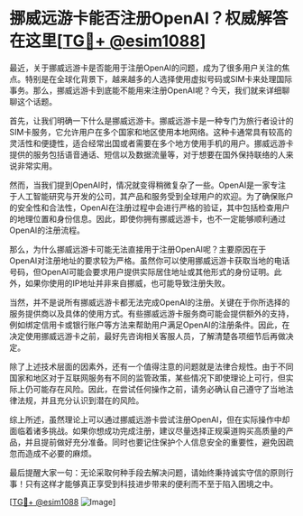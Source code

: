 # 挪威远游卡能否注册OpenAI？权威解答在这里[[TG💪+ @esim1088](https://t.me/s/esim1088)]

最近，关于挪威远游卡是否能用于注册OpenAI的问题，成为了很多用户关注的焦点。特别是在全球化背景下，越来越多的人选择使用虚拟号码或SIM卡来处理国际事务。那么，挪威远游卡到底能不能用来注册OpenAI呢？今天，我们就来详细聊聊这个话题。

首先，让我们明确一下什么是挪威远游卡。挪威远游卡是一种专门为旅行者设计的SIM卡服务，它允许用户在多个国家和地区使用本地网络。这种卡通常具有较高的灵活性和便捷性，适合经常出国或者需要在多个地方使用手机的用户。挪威远游卡提供的服务包括语音通话、短信以及数据流量等，对于想要在国外保持联络的人来说非常实用。

然而，当我们提到OpenAI时，情况就变得稍微复杂了一些。OpenAI是一家专注于人工智能研究与开发的公司，其产品和服务受到全球用户的欢迎。为了确保账户的安全性和合法性，OpenAI在注册过程中会进行严格的验证，其中包括检查用户的地理位置和身份信息。因此，即使你拥有挪威远游卡，也不一定能够顺利通过OpenAI的注册流程。

那么，为什么挪威远游卡可能无法直接用于注册OpenAI呢？主要原因在于OpenAI对注册地址的要求较为严格。虽然你可以使用挪威远游卡获取当地的电话号码，但OpenAI可能会要求用户提供实际居住地址或其他形式的身份证明。此外，如果你使用的IP地址并非来自挪威，也可能导致注册失败。

当然，并不是说所有挪威远游卡都无法完成OpenAI的注册。关键在于你所选择的服务提供商以及具体的使用方式。有些挪威远游卡服务商可能会提供额外的支持，例如绑定信用卡或银行账户等方法来帮助用户满足OpenAI的注册条件。因此，在决定使用挪威远游卡之前，最好先咨询相关客服人员，了解清楚各项细节后再做决定。

除了上述技术层面的因素外，还有一个值得注意的问题就是法律合规性。由于不同国家和地区对于互联网服务有不同的监管政策，某些情况下即使理论上可行，但实际上仍可能存在风险。因此，在尝试任何操作之前，请务必确认自己遵守了当地法律法规，并且充分认识到潜在的风险。

综上所述，虽然理论上可以通过挪威远游卡尝试注册OpenAI，但在实际操作中却面临着诸多挑战。如果你想成功完成注册，建议尽量选择正规渠道购买高质量的产品，并且提前做好充分准备。同时也要记住保护个人信息安全的重要性，避免因疏忽而造成不必要的麻烦。

最后提醒大家一句：无论采取何种手段去解决问题，请始终秉持诚实守信的原则行事！只有这样才能够真正享受到科技进步带来的便利而不至于陷入困境之中。

[[TG💪+ @esim1088](https://t.me/s/esim1088) ![Image](https://i.postimg.cc/4NQfJmqS/Snipaste-2025-05-13-00-14-12.png)]